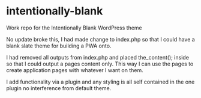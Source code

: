 # intentionally-blank
Work repo for the Intentionally Blank WordPress theme

No update broke this, I had made change to index.php so that I could have a blank slate theme for building a PWA onto.

I had removed all outputs from index.php and placed the_content(); inside so that I could output a pages content only.
This way I can use the pages to create application pages with whatever I want on them.

I add functionality via a plugin and any styling is all self contained in the one plugin no interference from default theme.
